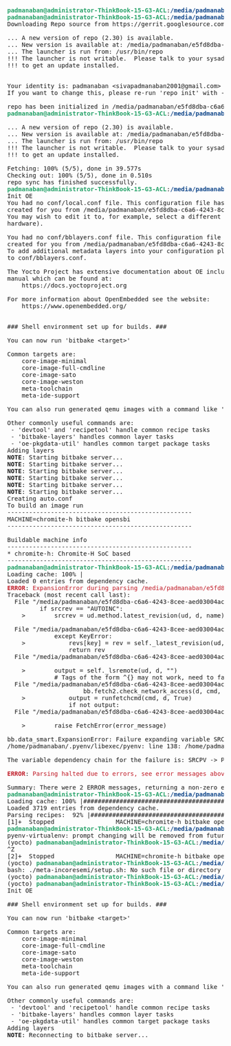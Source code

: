 <pre><font color="#26A269"><b>padmanaban@administrator-ThinkBook-15-G3-ACL</b></font>:<font color="#12488B"><b>/media/padmanaban/e5fd8dba-c6a6-4243-8cee-aed03004ac1d</b></font>$ mkdir riscv-incoresemi &amp;&amp; cd riscv-incoresemi
<font color="#26A269"><b>padmanaban@administrator-ThinkBook-15-G3-ACL</b></font>:<font color="#12488B"><b>/media/padmanaban/e5fd8dba-c6a6-4243-8cee-aed03004ac1d/riscv-incoresemi</b></font>$ repo init -u https://gitlab.com/outer_space/meta-incoresemi -m tools/manifests/incoresemi.xml
Downloading Repo source from https://gerrit.googlesource.com/git-repo

... A new version of repo (2.30) is available.
... New version is available at: /media/padmanaban/e5fd8dba-c6a6-4243-8cee-aed03004ac1d/riscv-incoresemi/.repo/repo/repo
... The launcher is run from: /usr/bin/repo
!!! The launcher is not writable.  Please talk to your sysadmin or distro
!!! to get an update installed.


Your identity is: padmanaban &lt;sivapadmanaban2001@gmail.com&gt;
If you want to change this, please re-run &apos;repo init&apos; with --config-name

repo has been initialized in /media/padmanaban/e5fd8dba-c6a6-4243-8cee-aed03004ac1d/riscv-incoresemi
<font color="#26A269"><b>padmanaban@administrator-ThinkBook-15-G3-ACL</b></font>:<font color="#12488B"><b>/media/padmanaban/e5fd8dba-c6a6-4243-8cee-aed03004ac1d/riscv-incoresemi</b></font>$ repo sync

... A new version of repo (2.30) is available.
... New version is available at: /media/padmanaban/e5fd8dba-c6a6-4243-8cee-aed03004ac1d/riscv-incoresemi/.repo/repo/repo
... The launcher is run from: /usr/bin/repo
!!! The launcher is not writable.  Please talk to your sysadmin or distro
!!! to get an update installed.

Fetching: 100% (5/5), done in 39.577s
Checking out: 100% (5/5), done in 0.510s
repo sync has finished successfully.
<font color="#26A269"><b>padmanaban@administrator-ThinkBook-15-G3-ACL</b></font>:<font color="#12488B"><b>/media/padmanaban/e5fd8dba-c6a6-4243-8cee-aed03004ac1d/riscv-incoresemi</b></font>$ . ./meta-incoresemi/setup.sh
Init OE
You had no conf/local.conf file. This configuration file has therefore been
created for you from /media/padmanaban/e5fd8dba-c6a6-4243-8cee-aed03004ac1d/riscv-incoresemi/openembedded-core/meta/conf/templates/default/local.conf.sample
You may wish to edit it to, for example, select a different MACHINE (target
hardware).

You had no conf/bblayers.conf file. This configuration file has therefore been
created for you from /media/padmanaban/e5fd8dba-c6a6-4243-8cee-aed03004ac1d/riscv-incoresemi/openembedded-core/meta/conf/templates/default/bblayers.conf.sample
To add additional metadata layers into your configuration please add entries
to conf/bblayers.conf.

The Yocto Project has extensive documentation about OE including a reference
manual which can be found at:
    https://docs.yoctoproject.org

For more information about OpenEmbedded see the website:
    https://www.openembedded.org/


### Shell environment set up for builds. ###

You can now run &apos;bitbake &lt;target&gt;&apos;

Common targets are:
    core-image-minimal
    core-image-full-cmdline
    core-image-sato
    core-image-weston
    meta-toolchain
    meta-ide-support

You can also run generated qemu images with a command like &apos;runqemu qemux86-64&apos;.

Other commonly useful commands are:
 - &apos;devtool&apos; and &apos;recipetool&apos; handle common recipe tasks
 - &apos;bitbake-layers&apos; handles common layer tasks
 - &apos;oe-pkgdata-util&apos; handles common target package tasks
Adding layers
<b>NOTE</b>: Starting bitbake server...
<b>NOTE</b>: Starting bitbake server...
<b>NOTE</b>: Starting bitbake server...
<b>NOTE</b>: Starting bitbake server...
<b>NOTE</b>: Starting bitbake server...
<b>NOTE</b>: Starting bitbake server...
Creating auto.conf
To build an image run
---------------------------------------------------
MACHINE=chromite-h bitbake opensbi
---------------------------------------------------

Buildable machine info
---------------------------------------------------
* chromite-h: Chromite-H SoC based
---------------------------------------------------
<font color="#26A269"><b>padmanaban@administrator-ThinkBook-15-G3-ACL</b></font>:<font color="#12488B"><b>/media/padmanaban/e5fd8dba-c6a6-4243-8cee-aed03004ac1d/riscv-incoresemi/build</b></font>$ MACHINE=chromite-h bitbake opensbi
Loading cache: 100% |                                                                                                                                                                      | ETA:  --:--:--
Loaded 0 entries from dependency cache.
<font color="#C01C28"><b>ERROR</b></font>: <font color="#C01C28">ExpansionError during parsing /media/padmanaban/e5fd8dba-c6a6-4243-8cee-aed03004ac1d/riscv-incoresemi/meta-riscv/recipes-kernel/linux/linux-mainline_5.18.bb</font>###########              | ETA:  0:00:02
Traceback (most recent call last):
  File &quot;/media/padmanaban/e5fd8dba-c6a6-4243-8cee-aed03004ac1d/riscv-incoresemi/openembedded-core/bitbake/lib/bb/fetch2/__init__.py&quot;, line 1218, in srcrev_internal_helper(ud=&lt;bb.fetch2.FetchData object at 0x7f865b40ba00&gt;, d=&lt;bb.data_smart.DataSmart object at 0x7f865b40b910&gt;, name=&apos;default&apos;):
         if srcrev == &quot;AUTOINC&quot;:
    &gt;        srcrev = ud.method.latest_revision(ud, d, name)
     
  File &quot;/media/padmanaban/e5fd8dba-c6a6-4243-8cee-aed03004ac1d/riscv-incoresemi/openembedded-core/bitbake/lib/bb/fetch2/__init__.py&quot;, line 1628, in Git.latest_revision(ud=&lt;bb.fetch2.FetchData object at 0x7f865b40ba00&gt;, d=&lt;bb.data_smart.DataSmart object at 0x7f865b40b910&gt;, name=&apos;default&apos;):
             except KeyError:
    &gt;            revs[key] = rev = self._latest_revision(ud, d, name)
                 return rev
  File &quot;/media/padmanaban/e5fd8dba-c6a6-4243-8cee-aed03004ac1d/riscv-incoresemi/openembedded-core/bitbake/lib/bb/fetch2/git.py&quot;, line 745, in Git._latest_revision(ud=&lt;bb.fetch2.FetchData object at 0x7f865b40ba00&gt;, d=&lt;bb.data_smart.DataSmart object at 0x7f865b40b910&gt;, name=&apos;default&apos;):
     
    &gt;        output = self._lsremote(ud, d, &quot;&quot;)
             # Tags of the form ^{} may not work, need to fallback to other form
  File &quot;/media/padmanaban/e5fd8dba-c6a6-4243-8cee-aed03004ac1d/riscv-incoresemi/openembedded-core/bitbake/lib/bb/fetch2/git.py&quot;, line 728, in Git._lsremote(ud=&lt;bb.fetch2.FetchData object at 0x7f865b40ba00&gt;, d=&lt;bb.data_smart.DataSmart object at 0x7f865b40b910&gt;, search=&apos;&apos;):
                     bb.fetch2.check_network_access(d, cmd, repourl)
    &gt;            output = runfetchcmd(cmd, d, True)
                 if not output:
  File &quot;/media/padmanaban/e5fd8dba-c6a6-4243-8cee-aed03004ac1d/riscv-incoresemi/openembedded-core/bitbake/lib/bb/fetch2/__init__.py&quot;, line 932, in runfetchcmd(cmd=&apos;export PSEUDO_DISABLED=1; export DBUS_SESSION_BUS_ADDRESS=&quot;unix:path=/run/user/1001/bus,guid=5c314d5e2e73451ee9b4546b639c399c&quot;; export SSH_AUTH_SOCK=&quot;/run/user/1001/keyring/ssh&quot;; export PATH=&quot;/media/padmanaban/e5fd8dba-c6a6-4243-8cee-aed03004ac1d/riscv-incoresemi/openembedded-core/scripts:/media/padmanaban/e5fd8dba-c6a6-4243-8cee-aed03004ac1d/riscv-incoresemi/build/tmp-glibc/work/chromite_h-oe-linux/linux-mainline/fetcheravoidrecurse-fetcheravoidrecurse/recipe-sysroot-native/usr/bin/riscv64-oe-linux:/media/padmanaban/e5fd8dba-c6a6-4243-8cee-aed03004ac1d/riscv-incoresemi/build/tmp-glibc/work/chromite_h-oe-linux/linux-mainline/fetcheravoidrecurse-fetcheravoidrecurse/recipe-sysroot/usr/bin/crossscripts:/media/padmanaban/e5fd8dba-c6a6-4243-8cee-aed03004ac1d/riscv-incoresemi/build/tmp-glibc/work/chromite_h-oe-linux/linux-mainline/fetcheravoidrecurse-fetcheravoidrecurse/recipe-sysroot-native/usr/sbin:/media/padmanaban/e5fd8dba-c6a6-4243-8cee-aed03004ac1d/riscv-incoresemi/build/tmp-glibc/work/chromite_h-oe-linux/linux-mainline/fetcheravoidrecurse-fetcheravoidrecurse/recipe-sysroot-native/usr/bin:/media/padmanaban/e5fd8dba-c6a6-4243-8cee-aed03004ac1d/riscv-incoresemi/build/tmp-glibc/work/chromite_h-oe-linux/linux-mainline/fetcheravoidrecurse-fetcheravoidrecurse/recipe-sysroot-native/sbin:/media/padmanaban/e5fd8dba-c6a6-4243-8cee-aed03004ac1d/riscv-incoresemi/build/tmp-glibc/work/chromite_h-oe-linux/linux-mainline/fetcheravoidrecurse-fetcheravoidrecurse/recipe-sysroot-native/bin:/media/padmanaban/e5fd8dba-c6a6-4243-8cee-aed03004ac1d/riscv-incoresemi/openembedded-core/bitbake/bin:/media/padmanaban/e5fd8dba-c6a6-4243-8cee-aed03004ac1d/riscv-incoresemi/build/tmp-glibc/hosttools&quot;; export HOME=&quot;/home/padmanaban&quot;; git -c gc.autoDetach=false -c core.pager=cat ls-remote git://git.kernel.org/pub/scm/linux/kernel/git/stable/linux.git &apos;, d=&lt;bb.data_smart.DataSmart object at 0x7f865b408ac0&gt;, quiet=True, cleanup=[], log=None, workdir=None):
     
    &gt;        raise FetchError(error_message)
     
bb.data_smart.ExpansionError: Failure expanding variable SRCPV, expression was ${@bb.fetch2.get_srcrev(d)} which triggered exception FetchError: Fetcher failure: Fetch command export PSEUDO_DISABLED=1; export DBUS_SESSION_BUS_ADDRESS=&quot;unix:path=/run/user/1001/bus,guid=5c314d5e2e73451ee9b4546b639c399c&quot;; export SSH_AUTH_SOCK=&quot;/run/user/1001/keyring/ssh&quot;; export PATH=&quot;/media/padmanaban/e5fd8dba-c6a6-4243-8cee-aed03004ac1d/riscv-incoresemi/openembedded-core/scripts:/media/padmanaban/e5fd8dba-c6a6-4243-8cee-aed03004ac1d/riscv-incoresemi/build/tmp-glibc/work/chromite_h-oe-linux/linux-mainline/fetcheravoidrecurse-fetcheravoidrecurse/recipe-sysroot-native/usr/bin/riscv64-oe-linux:/media/padmanaban/e5fd8dba-c6a6-4243-8cee-aed03004ac1d/riscv-incoresemi/build/tmp-glibc/work/chromite_h-oe-linux/linux-mainline/fetcheravoidrecurse-fetcheravoidrecurse/recipe-sysroot/usr/bin/crossscripts:/media/padmanaban/e5fd8dba-c6a6-4243-8cee-aed03004ac1d/riscv-incoresemi/build/tmp-glibc/work/chromite_h-oe-linux/linux-mainline/fetcheravoidrecurse-fetcheravoidrecurse/recipe-sysroot-native/usr/sbin:/media/padmanaban/e5fd8dba-c6a6-4243-8cee-aed03004ac1d/riscv-incoresemi/build/tmp-glibc/work/chromite_h-oe-linux/linux-mainline/fetcheravoidrecurse-fetcheravoidrecurse/recipe-sysroot-native/usr/bin:/media/padmanaban/e5fd8dba-c6a6-4243-8cee-aed03004ac1d/riscv-incoresemi/build/tmp-glibc/work/chromite_h-oe-linux/linux-mainline/fetcheravoidrecurse-fetcheravoidrecurse/recipe-sysroot-native/sbin:/media/padmanaban/e5fd8dba-c6a6-4243-8cee-aed03004ac1d/riscv-incoresemi/build/tmp-glibc/work/chromite_h-oe-linux/linux-mainline/fetcheravoidrecurse-fetcheravoidrecurse/recipe-sysroot-native/bin:/media/padmanaban/e5fd8dba-c6a6-4243-8cee-aed03004ac1d/riscv-incoresemi/openembedded-core/bitbake/bin:/media/padmanaban/e5fd8dba-c6a6-4243-8cee-aed03004ac1d/riscv-incoresemi/build/tmp-glibc/hosttools&quot;; export HOME=&quot;/home/padmanaban&quot;; git -c gc.autoDetach=false -c core.pager=cat ls-remote git://git.kernel.org/pub/scm/linux/kernel/git/stable/linux.git  failed with exit code 126, output:
/home/padmanaban/.pyenv/libexec/pyenv: line 138: /home/padmanaban/.pyenv/libexec/pyenv-exec: Argument list too long

The variable dependency chain for the failure is: SRCPV -&gt; PV -&gt; WORKDIR -&gt; B

<font color="#C01C28"><b>ERROR</b></font>: <font color="#C01C28">Parsing halted due to errors, see error messages above</font>

Summary: There were 2 ERROR messages, returning a non-zero exit code.
<font color="#26A269"><b>padmanaban@administrator-ThinkBook-15-G3-ACL</b></font>:<font color="#12488B"><b>/media/padmanaban/e5fd8dba-c6a6-4243-8cee-aed03004ac1d/riscv-incoresemi/build</b></font>$ MACHINE=chromite-h bitbake opensbi
Loading cache: 100% |#######################################################################################################################################################################| Time: 0:00:00
Loaded 3719 entries from dependency cache.
Parsing recipes:  92% |########################################################################################################################################################             | ETA:  0:00:00
[1]+  Stopped                 MACHINE=chromite-h bitbake opensbi
<font color="#26A269"><b>padmanaban@administrator-ThinkBook-15-G3-ACL</b></font>:<font color="#12488B"><b>/media/padmanaban/e5fd8dba-c6a6-4243-8cee-aed03004ac1d/riscv-incoresemi/build</b></font>$ pyenv activate yocto
pyenv-virtualenv: prompt changing will be removed from future release. configure `export PYENV_VIRTUALENV_DISABLE_PROMPT=1&apos; to simulate the behavior.
(yocto) <font color="#26A269"><b>padmanaban@administrator-ThinkBook-15-G3-ACL</b></font>:<font color="#12488B"><b>/media/padmanaban/e5fd8dba-c6a6-4243-8cee-aed03004ac1d/riscv-incoresemi/build</b></font>$ MACHINE=chromite-h bitbake opensbi
^Z
[2]+  Stopped                 MACHINE=chromite-h bitbake opensbi
(yocto) <font color="#26A269"><b>padmanaban@administrator-ThinkBook-15-G3-ACL</b></font>:<font color="#12488B"><b>/media/padmanaban/e5fd8dba-c6a6-4243-8cee-aed03004ac1d/riscv-incoresemi/build</b></font>$ . ./meta-incoresemi/setup.sh
bash: ./meta-incoresemi/setup.sh: No such file or directory
(yocto) <font color="#26A269"><b>padmanaban@administrator-ThinkBook-15-G3-ACL</b></font>:<font color="#12488B"><b>/media/padmanaban/e5fd8dba-c6a6-4243-8cee-aed03004ac1d/riscv-incoresemi/build</b></font>$ cd ..
(yocto) <font color="#26A269"><b>padmanaban@administrator-ThinkBook-15-G3-ACL</b></font>:<font color="#12488B"><b>/media/padmanaban/e5fd8dba-c6a6-4243-8cee-aed03004ac1d/riscv-incoresemi</b></font>$ . ./meta-incoresemi/setup.sh
Init OE

### Shell environment set up for builds. ###

You can now run &apos;bitbake &lt;target&gt;&apos;

Common targets are:
    core-image-minimal
    core-image-full-cmdline
    core-image-sato
    core-image-weston
    meta-toolchain
    meta-ide-support

You can also run generated qemu images with a command like &apos;runqemu qemux86-64&apos;.

Other commonly useful commands are:
 - &apos;devtool&apos; and &apos;recipetool&apos; handle common recipe tasks
 - &apos;bitbake-layers&apos; handles common layer tasks
 - &apos;oe-pkgdata-util&apos; handles common target package tasks
Adding layers
<b>NOTE</b>: Reconnecting to bitbake server...

</pre>
